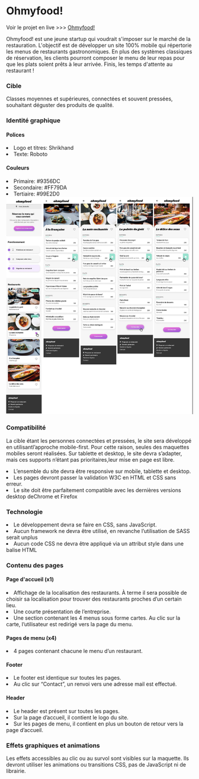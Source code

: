 <h1>Ohmyfood!</h1>

Voir le projet en live >>> [Ohmyfood!](https://amandinesis.github.io/AmandineSismondi_3_10062021/)

<p>Ohmyfood! est une jeune startup qui voudrait s'imposer sur le marché de la restauration. 
L'objectif est de développer un site 100% mobile qui répertorie les menus de restaurants gastronomiques. 
En plus des systèmes classiques de réservation, les clients pourront composer le menu de leur repas pour que les plats soient prêts à leur arrivée. 
Finis, les temps d'attente au restaurant !</p>

<h3>Cible</h3>

Classes moyennes et supérieures, connectées et souvent pressées, souhaitant déguster des produits de qualité.

<h3>Identité graphique</h3>

<h4>Polices</h4> 
<li>Logo et titres: Shrikhand</li>
<li>Texte: Roboto</li>

<h4>Couleurs</h4> 
<li>Primaire: #9356DC</li>
<li>Secondaire: #FF79DA</li>
<li>Tertiaire: #99E2D0</li>

<img src="public/maquettes/maquettes-full.png">

<h3>Compatibilité</h3>

<p>La cible étant les personnes connectées et pressées, le site sera développé en utilisantl’approche mobile-first. 
Pour cette raison, seules des maquettes mobiles seront réalisées.
Sur tablette et desktop, le site devra s’adapter, mais ces supports n’étant pas prioritaires,leur mise en page est libre.</p>
<li>L’ensemble du site devra être responsive sur mobile, tablette et desktop.</li>
<li>Les pages devront passer la validation W3C en HTML et CSS sans erreur.</li>
<li>Le site doit être parfaitement compatible avec les dernières versions desktop deChrome et Firefox</li>

<h3>Technologie</h3>

<li>Le développement devra se faire en CSS, sans JavaScript.</li>
<li>Aucun framework ne devra être utilisé, en revanche l’utilisation de SASS serait unplus</li>
<li>Aucun code CSS ne devra être appliqué via un attribut style dans une balise HTML</li>

<h3>Contenu des pages</h3>

<h4>Page d'accueil (x1)</h4>
<li>Affichage de la localisation des restaurants. À terme il sera possible de choisir sa
localisation pour trouver des restaurants proches d’un certain lieu.
</li>
<li>Une courte présentation de l’entreprise.
</li>
<li>Une section contenant les 4 menus sous forme cartes. Au clic sur la carte,
l’utilisateur est redirigé vers la page du menu.</li>

<h4>Pages de menu (x4)</h4>

<li>4 pages contenant chacune le menu d’un restaurant.</li>

<h4>Footer</h4>

<li>Le footer est identique sur toutes les pages.</li>
<li> Au clic sur “Contact”, un renvoi vers une adresse mail est effectué.</li>

<h4>Header</h4>
<li> Le header est présent sur toutes les pages.</li>
<li> Sur la page d’accueil, il contient le logo du site.</li>
<li> Sur les pages de menu, il contient en plus un bouton de retour vers la page d’accueil.</li>

<h3>Effets graphiques et animations</h3>

<p>Les effets accessibles au clic ou au survol sont visibles sur la maquette. Ils devront utiliser
les animations ou transitions CSS, pas de JavaScript ni de librairie.</p>